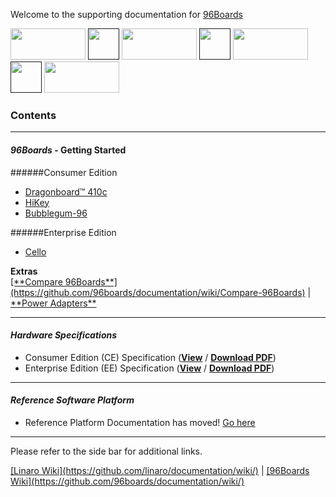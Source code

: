 Welcome to the supporting documentation for <a href="http://96boards.org" target="_blank">96Boards</a>

<a href="http://96boards.org" target="_blank"><img src="http://i.imgur.com/mKjYKTH.png" data-canonical-src="http://i.imgur.com/mKjYKTH.png" width="120" height="50" /></a>
[<img src="http://i.imgur.com/ou7F2lh.png" data-canonical-src="http://i.imgur.com/ou7F2lh.png" width="50" height="50" />]() 
<a href="https://www.96boards.org/products/ce/" target="_blank"><img src="http://i.imgur.com/QEilCHZ.png" data-canonical-src="http://i.imgur.com/QEilCHZ.png" width="120" height="50" /></a>
[<img src="http://i.imgur.com/ou7F2lh.png" data-canonical-src="http://i.imgur.com/ou7F2lh.png" width="50" height="50" />]() 
<a href="https://www.96boards.org/products/ee/" target="_blank"><img src="http://i.imgur.com/DLgo1qU.png" data-canonical-src="http://i.imgur.com/DLgo1qU.png" width="120" height="50" /></a>
[<img src="http://i.imgur.com/ou7F2lh.png" data-canonical-src="http://i.imgur.com/ou7F2lh.png" width="50" height="50" />]() 
<a href="https://www.96boards.org/products/mezzanine/" target="_blank"><img src="http://i.imgur.com/gKfT0IK.png" data-canonical-src="http://i.imgur.com/gKfT0IK.png" width="120" height="50" /></a>

### Contents

***

#### _96Boards_ - Getting Started

######Consumer Edition
- [Dragonboard™ 410c](https://github.com/96boards/documentation/wiki/DragonBoard™-410c-Home)
- [HiKey](https://github.com/96boards/documentation/wiki/HiKey-Home)
- [Bubblegum-96](https://github.com/96boards/documentation/wiki/Bubblegum96-Home)

######Enterprise Edition
- [Cello](https://github.com/96boards/documentation/wiki/Cello-Home)

<p align="left">
  <b>Extras</b><br>
  <a href="#">[**Compare 96Boards**](https://github.com/96boards/documentation/wiki/Compare-96Boards)</a> |
  <a href="#"><a href="https://www.96boards.org/products/accessories/power/" target="_blank">**Power Adapters**</a></a>
  <br>

***

#### _Hardware Specifications_

- Consumer Edition (CE) Specification (<a href="https://github.com/96boards/documentation/blob/master/96BoardsCESpecificationv1.0-EA1.pdf" target="_blank">**View**</a>
 / [**Download PDF**](https://www.96boards.org/ce-specification))
- Enterprise Edition (EE) Specification (<a href="https://github.com/96boards/documentation/blob/master/96BoardsEESpecificationv1.0.pdf" target="_blank">**View**</a>
 / [**Download PDF**](https://www.96boards.org/ee-specification))

***

#### _Reference Software Platform_

- Reference Platform Documentation has moved! [Go here](https://github.com/linaro/documentation/wiki/Reference-Platform-Home)


***

Please refer to the side bar for additional links.

<p align="left">
  <b></b>
  <a href="#">[Linaro Wiki](https://github.com/linaro/documentation/wiki/)</a> |
  <a href="#">[96Boards Wiki](https://github.com/96boards/documentation/wiki/)</a>
  <br>